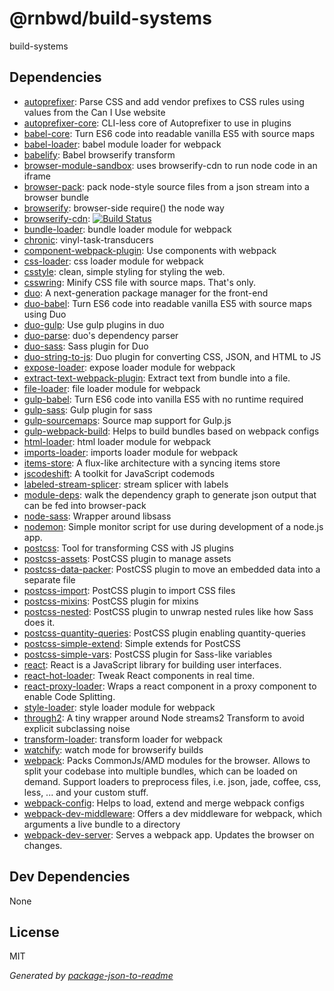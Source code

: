 # @rnbwd/build-systems

build-systems

## Dependencies

- [autoprefixer](https://github.com/postcss/autoprefixer): Parse CSS and add vendor prefixes to CSS rules using values from the Can I Use website
- [autoprefixer-core](https://github.com/postcss/autoprefixer-core): CLI-less core of Autoprefixer to use in plugins
- [babel-core](https://github.com/babel/babel): Turn ES6 code into readable vanilla ES5 with source maps
- [babel-loader](https://github.com/babel/babel-loader): babel module loader for webpack
- [babelify](https://github.com/babel/babelify): Babel browserify transform
- [browser-module-sandbox](https://github.com/maxogden/browser-module-sandbox): uses browserify-cdn to run node code in an iframe
- [browser-pack](https://github.com/substack/browser-pack): pack node-style source files from a json stream into a browser bundle
- [browserify](https://github.com/substack/node-browserify): browser-side require() the node way
- [browserify-cdn](https://github.com/jesusabdullah/browserify-cdn): [![Build Status](https://travis-ci.org/jesusabdullah/browserify-cdn.png?branch=master)](https://travis-ci.org/jesusabdullah/browserify-cdn)
- [bundle-loader](https://github.com/webpack/bundle-loader): bundle loader module for webpack
- [chronic](https://github.com/RnbWd/chronic): vinyl-task-transducers
- [component-webpack-plugin](https://github.com/RnbWd/build-systems.git): Use components with webpack
- [css-loader](https://github.com/webpack/css-loader): css loader module for webpack
- [csstyle](https://github.com/geddski/csstyle): clean, simple styling for styling the web.
- [csswring](https://github.com/hail2u/node-csswring): Minify CSS file with source maps. That&#39;s only.
- [duo](https://github.com/duojs/duo): A next-generation package manager for the front-end
- [duo-babel](https://github.com/babel/duo-babel): Turn ES6 code into readable vanilla ES5 with source maps using Duo
- [duo-gulp](https://github.com/MatthewMueller/duo-gulp): Use gulp plugins in duo
- [duo-parse](https://github.com/MatthewMueller/duo-parse): duo&#39;s dependency parser
- [duo-sass](https://github.com/duojs/sass): Sass plugin for Duo
- [duo-string-to-js](https://github.com/matthewmueller/duo-string-to-js): Duo plugin for converting CSS, JSON, and HTML to JS
- [expose-loader](https://github.com/webpack/expose-loader): expose loader module for webpack
- [extract-text-webpack-plugin](https://github.com/webpack/extract-text-webpack-plugin): Extract text from bundle into a file.
- [file-loader](https://github.com/webpack/file-loader): file loader module for webpack
- [gulp-babel](https://github.com/babel/gulp-babel): Turn ES6 code into vanilla ES5 with no runtime required
- [gulp-sass](https://github.com/dlmanning/gulp-sass): Gulp plugin for sass
- [gulp-sourcemaps](https://github.com/floridoo/gulp-sourcemaps): Source map support for Gulp.js
- [gulp-webpack-build](https://github.com/mdreizin/gulp-webpack-build): Helps to build bundles based on webpack configs
- [html-loader](https://github.com/webpack/html-loader): html loader module for webpack
- [imports-loader](https://github.com/webpack/imports-loader): imports loader module for webpack
- [items-store](https://github.com/webpack/items-store): A flux-like architecture with a syncing items store
- [jscodeshift](https://github.com/facebook/jscodeshift): A toolkit for JavaScript codemods
- [labeled-stream-splicer](https://github.com/substack/labeled-stream-splicer): stream splicer with labels
- [module-deps](https://github.com/substack/module-deps): walk the dependency graph to generate json output that can be fed into browser-pack
- [node-sass](https://github.com/sass/node-sass): Wrapper around libsass
- [nodemon](https://github.com/remy/nodemon): Simple monitor script for use during development of a node.js app.
- [postcss](https://github.com/postcss/postcss): Tool for transforming CSS with JS plugins
- [postcss-assets](https://github.com/borodean/postcss-assets): PostCSS plugin to manage assets
- [postcss-data-packer](https://github.com/Ser-Gen/postcss-data-packer): PostCSS plugin to move an embedded data into a separate file
- [postcss-import](https://github.com/postcss/postcss-import): PostCSS plugin to import CSS files
- [postcss-mixins](https://github.com/postcss/postcss-mixins): PostCSS plugin for mixins
- [postcss-nested](https://github.com/postcss/postcss-nested): PostCSS plugin to unwrap nested rules like how Sass does it.
- [postcss-quantity-queries](https://github.com/pascalduez/postcss-quantity-queries): PostCSS plugin enabling quantity-queries
- [postcss-simple-extend](https://github.com/davidtheclark/postcss-simple-extend): Simple extends for PostCSS
- [postcss-simple-vars](https://github.com/postcss/postcss-simple-vars): PostCSS plugin for Sass-like variables
- [react](https://github.com/facebook/react): React is a JavaScript library for building user interfaces.
- [react-hot-loader](https://github.com/gaearon/react-hot-loader): Tweak React components in real time.
- [react-proxy-loader](https://github.com/webpack/react-proxy-loader): Wraps a react component in a proxy component to enable Code Splitting.
- [style-loader](https://github.com/webpack/style-loader): style loader module for webpack
- [through2](https://github.com/rvagg/through2): A tiny wrapper around Node streams2 Transform to avoid explicit subclassing noise
- [transform-loader](https://github.com/webpack/transform-loader): transform loader for webpack
- [watchify](https://github.com/substack/watchify): watch mode for browserify builds
- [webpack](https://github.com/webpack/webpack): Packs CommonJs/AMD modules for the browser. Allows to split your codebase into multiple bundles, which can be loaded on demand. Support loaders to preprocess files, i.e. json, jade, coffee, css, less, ... and your custom stuff.
- [webpack-config](https://github.com/mdreizin/webpack-config): Helps to load, extend and merge webpack configs
- [webpack-dev-middleware](https://github.com/webpack/webpack-dev-middleware): Offers a dev middleware for webpack, which arguments a live bundle to a directory
- [webpack-dev-server](https://github.com/webpack/webpack-dev-server): Serves a webpack app. Updates the browser on changes.

## Dev Dependencies


None

## License

MIT

_Generated by [package-json-to-readme](https://github.com/zeke/package-json-to-readme)_
